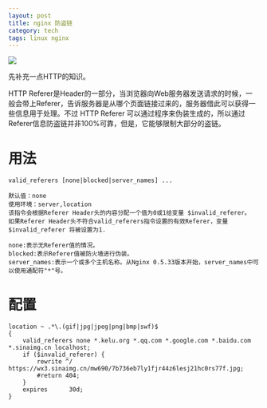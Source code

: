 ```yaml
---
layout: post
title: nginx 防盗链
category: tech
tags: linux nginx
---
```

![](https://cdn.kelu.org/blog/tags/nginx.jpg)

先补充一点HTTP的知识。

HTTP Referer是Header的一部分，当浏览器向Web服务器发送请求的时候，一般会带上Referer，告诉服务器是从哪个页面链接过来的，服务器借此可以获得一些信息用于处理。不过 HTTP Referer 可以通过程序来伪装生成的，所以通过Referer信息防盗链并非100%可靠，但是，它能够限制大部分的盗链。

# 用法

	valid_referers [none|blocked|server_names] ...

	默认值：none
	使用环境：server,location
	该指令会根据Referer Header头的内容分配一个值为0或1给变量 $invalid_referer。
	如果Referer Header头不符合valid_referers指令设置的有效Referer，变量$invalid_referer 将被设置为1.

	none:表示无Referer值的情况。
	blocked:表示Referer值被防火墙进行伪装。
	server_names:表示一个或多个主机名称。从Nginx 0.5.33版本开始，server_names中可以使用通配符"*"号。

# 配置

    location ~ .*\.(gif|jpg|jpeg|png|bmp|swf)$
    {
        valid_referers none *.kelu.org *.qq.com *.google.com *.baidu.com *.sinaimg.cn localhost;
        if ($invalid_referer) {
            rewrite ^/ https://wx3.sinaimg.cn/mw690/7b736eb7ly1fjr44z6lesj21hc0rs77f.jpg;
            #return 404;
        }
        expires      30d;
    }
